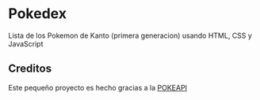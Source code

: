 # **Pokedex**
Lista de los Pokemon de Kanto (primera generacion) usando HTML, CSS y JavaScript<br>
## Creditos
Este pequeño proyecto es hecho gracias a la [POKEAPI](https://pokeapi.co/docs/v2)

